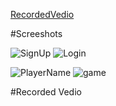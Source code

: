 [RecordedVedio](https://drive.google.com/file/d/1chQvoG0Is-BcT4XJX-VRWmMLhA4mzG8N/view?usp=sharing)



#Screeshots



![SignUp](https://github.com/Sangita-Kumari/Tic-Tac-Toe-Authentication/assets/98204711/1970d986-9cf6-4b3c-9b9e-80f695eb4d5f)      ![Login](https://github.com/Sangita-Kumari/Tic-Tac-Toe-Authentication/assets/98204711/39c6c0a5-d774-456b-894a-75c5886a0236)



![PlayerName](https://github.com/Sangita-Kumari/Tic-Tac-Toe-Authentication/assets/98204711/81bf1104-b499-4f31-aaca-37b95a8e467e)
![game](https://github.com/Sangita-Kumari/Tic-Tac-Toe-Authentication/assets/98204711/7ba614ee-c0a2-4884-be6e-ab1c3f2e8ee6)




#Recorded Vedio

